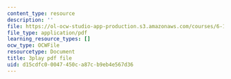```yaml
---
content_type: resource
description: ''
file: https://ol-ocw-studio-app-production.s3.amazonaws.com/courses/6-189-multicore-programming-primer-january-iap-2007/d15cdfc00047450ca87cb9eb4e567d36_Wn3QDv-Dt3M.pdf
file_type: application/pdf
learning_resource_types: []
ocw_type: OCWFile
resourcetype: Document
title: 3play pdf file
uid: d15cdfc0-0047-450c-a87c-b9eb4e567d36
---
```

